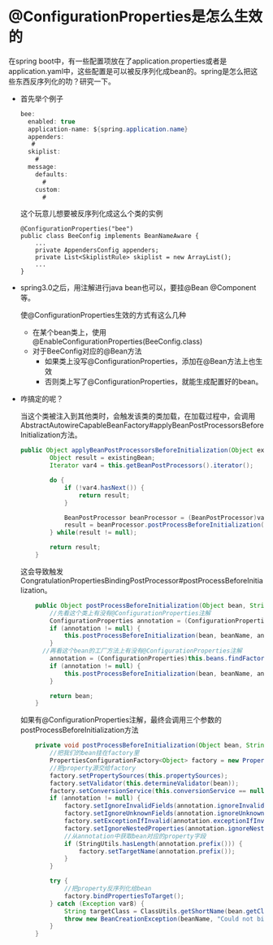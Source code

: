 # @ConfigurationProperties是怎么生效的

在spring boot中，有一些配置项放在了application.properties或者是application.yaml中，这些配置是可以被反序列化成bean的。spring是怎么把这些东西反序列化的叻？研究一下。

* 首先举个例子

  ```java
  bee:
    enabled: true
    application-name: ${spring.application.name}
    appenders:
     #
    skiplist:
      #
    message:
      defaults:
        #
      custom:
        #
  ```

  这个玩意儿想要被反序列化成这么个类的实例

  ```
  @ConfigurationProperties("bee")
  public class BeeConfig implements BeanNameAware {
      ...
      private AppendersConfig appenders;
      private List<SkiplistRule> skiplist = new ArrayList();
      ...
  }
  ```

  

* spring3.0之后，用注解进行java bean也可以，要挂@Bean @Component等。

  使@ConfigurationProperties生效的方式有这么几种

  * 在某个bean类上，使用@EnableConfigurationProperties(BeeConfig.class)
  * 对于BeeConfig对应的@Bean方法
    * 如果类上没写@ConfigurationProperties，添加在@Bean方法上也生效
    * 否则类上写了@ConfigurationProperties，就能生成配置好的bean。

* 咋搞定的呢？

  当这个类被注入到其他类时，会触发该类的类加载，在加载过程中，会调用AbstractAutowireCapableBeanFactory#applyBeanPostProcessorsBeforeInitialization方法。

  ```java
  public Object applyBeanPostProcessorsBeforeInitialization(Object existingBean, String beanName) throws BeansException {
          Object result = existingBean;
          Iterator var4 = this.getBeanPostProcessors().iterator();
  
          do {
              if (!var4.hasNext()) {
                  return result;
              }
  
              BeanPostProcessor beanProcessor = (BeanPostProcessor)var4.next();
              result = beanProcessor.postProcessBeforeInitialization(result, beanName);
          } while(result != null);
  
          return result;
      }
  ```

  这会导致触发CongratulationPropertiesBindingPostProcessor#postProcessBeforeInitialization。

  ```java
      public Object postProcessBeforeInitialization(Object bean, String beanName) throws BeansException {
          //先看这个类上有没有@ConfigurationProperties注解
          ConfigurationProperties annotation = (ConfigurationProperties)AnnotationUtils.findAnnotation(bean.getClass(), ConfigurationProperties.class);
          if (annotation != null) {
              this.postProcessBeforeInitialization(bean, beanName, annotation);
          }
  		//再看这个bean的工厂方法上有没有@ConfigurationProperties注解
          annotation = (ConfigurationProperties)this.beans.findFactoryAnnotation(beanName, ConfigurationProperties.class);
          if (annotation != null) {
              this.postProcessBeforeInitialization(bean, beanName, annotation);
          }
  
          return bean;
      }
  ```

  如果有@ConfigurationProperties注解，最终会调用三个参数的postProcessBeforeInitialization方法

  ```java
      private void postProcessBeforeInitialization(Object bean, String beanName, ConfigurationProperties annotation) {
          //把我们的bean挂在factory里
          PropertiesConfigurationFactory<Object> factory = new PropertiesConfigurationFactory(bean);
          //把property源交给factory
          factory.setPropertySources(this.propertySources);
          factory.setValidator(this.determineValidator(bean));
          factory.setConversionService(this.conversionService == null ? this.getDefaultConversionService() : this.conversionService);
          if (annotation != null) {
              factory.setIgnoreInvalidFields(annotation.ignoreInvalidFields());
              factory.setIgnoreUnknownFields(annotation.ignoreUnknownFields());
              factory.setExceptionIfInvalid(annotation.exceptionIfInvalid());
              factory.setIgnoreNestedProperties(annotation.ignoreNestedProperties());
              //从annotation中获取bean对应的property字段
              if (StringUtils.hasLength(annotation.prefix())) {
                  factory.setTargetName(annotation.prefix());
              }
          }
  
          try {
              //把property反序列化给bean
              factory.bindPropertiesToTarget();
          } catch (Exception var8) {
              String targetClass = ClassUtils.getShortName(bean.getClass());
              throw new BeanCreationException(beanName, "Could not bind properties to " + targetClass + " (" + this.getAnnotationDetails(annotation) + ")", var8);
          }
      }
  ```

  

